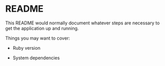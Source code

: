 # README

This README would normally document whatever steps are necessary to get the
application up and running.

Things you may want to cover:

* Ruby version

* System dependencies

